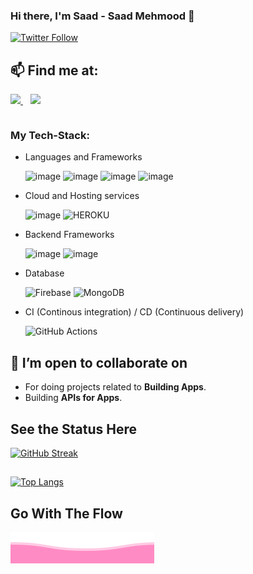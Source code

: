 ### Hi there, I'm Saad - Saad Mehmood 👋

[![Twitter Follow](https://img.shields.io/twitter/follow/Real_WarriorEX?color=1DA1F2&logo=twitter&style=for-the-badge)](https://twitter.com/intent/follow?original_referer=https%3A%2F%2Fgithub.com%2FAdnaniDev&screen_name=Real_WarriorEX)

## 📫 Find me at:

<table>
  <tr>
    <a href="https://www.linkedin.com/in/saadmehmood09/">
    <img src="https://img.shields.io/badge/linkedin-%230077B5.svg?&style=for-the-badge&logo=linkedin&logoColor=white" />
  </a>&nbsp;&nbsp;
   <a href="mailto:saad.mahmood.904@gmail.com">
     <img src="https://img.shields.io/badge/Gmail-D14836?style=for-the-badge&logo=gmail&logoColor=white"></a>
    <!-- <a href="https://www.codechef.com/users/devadnani/">&nbsp;&nbsp;
    <img src="https://img.shields.io/badge/-CodeChef-FFA116?style=for-the-badge&logo=CodeChef&logoColor=black" />         -->
  </a>&nbsp;&nbsp;
</table>

### My Tech-Stack:

- Languages and Frameworks

  <!-- ![image](https://img.shields.io/badge/C%2B%2B-232671E5?style=for-the-badge&logo=c%2B%2B&logoColor=white) -->

  ![image](https://img.shields.io/badge/React-F7DF1E?style=for-the-badge&logo=react&logoColor=black)
  ![image](https://img.shields.io/badge/Flutter-4285F4?style=for-the-badge&logo=Flutter&logoColor=white)
  ![image](https://img.shields.io/badge/Dart-00599C?style=for-the-badge&logo=dart&logoColor=white)
  ![image](https://img.shields.io/badge/JavaScript-F7DF1E?style=for-the-badge&logo=javascript&logoColor=black)

- Cloud and Hosting services

  ![image](https://img.shields.io/badge/Google_Cloud-4285F4?style=for-the-badge&logo=google-cloud&logoColor=white)
  <img alt="HEROKU" src="https://img.shields.io/badge/HEROKU%20-%23FF9900.svg?&style=for-the-badge&logo=heroku&logoColor=white"/>

- Backend Frameworks

  ![image](https://img.shields.io/badge/Nest.js-339933?style=for-the-badge&logo=nestjs&logoColor=red)
  ![image](https://img.shields.io/badge/Express.js-000000?style=for-the-badge&logo=express&logoColor=white)

- Database

  <img alt="Firebase" src ="https://img.shields.io/badge/Firebase-%2307405e.svg?&style=for-the-badge&logo=firebase&logoColor=white"/>
  <img alt="MongoDB" src ="https://img.shields.io/badge/MongoDB-4EA94B?style=for-the-badge&logo=mongodb&logoColor=white"/>

- CI (Continous integration) / CD (Continuous delivery)

  <img alt="GitHub Actions" src="https://img.shields.io/badge/github%20actions%20-%232671E5.svg?&style=for-the-badge&logo=github%20actions&logoColor=white"/>

## 👯 I’m open to collaborate on

- For doing projects related to **Building Apps**.
- Building **APIs for Apps**.


## See the Status Here

[![GitHub Streak](http://github-readme-streak-stats.herokuapp.com?user=iamsaadMehmood&theme=dark&background=000000)](https://git.io/streak-stats)

##

[![Top Langs](https://github-readme-stats.vercel.app/api/top-langs/?username=iamsaadMehmood&layout=compact&theme=vision-friendly-dark)](https://github.com/anuraghazra/github-readme-stats)

## Go With The Flow

<a href="https://github.com/iamsaadMehmood">
  <img align="middle" src = "https://raw.githubusercontent.com/jash-desai/jash-desai/main/bottom-footer.svg">
</a>
